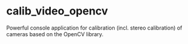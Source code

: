 # calib_video_opencv
Powerful console application for calibration (incl. stereo calibration) of cameras based on the OpenCV library.
